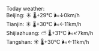 Today weather:  
Beijing: ☀️ 🌡️+29°C 🌬️↓0km/h  
Tianjin: ☀️ 🌡️+30°C 🌬️←11km/h  
Shijiazhuang: ⛅️  🌡️+31°C 🌬️↙7km/h  
Tangshan: ☀️ 🌡️+30°C 🌬️←11km/h  
